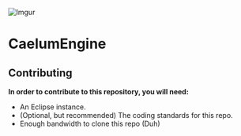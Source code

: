 ![Imgur](http://i.imgur.com/ISxctvZ.png)

# CaelumEngine


## Contributing


**In order to contribute to this repository, you will need:**
* An Eclipse instance.
* (Optional, but recommended) The coding standards for this repo.
* Enough bandwidth to clone this repo (Duh)
